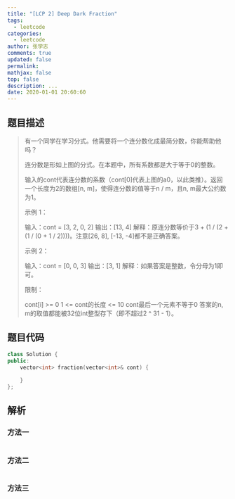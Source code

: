 ```yaml
---
title: "[LCP 2] Deep Dark Fraction"
tags:
  - leetcode
categories:
  - leetcode
author: 张学志
comments: true
updated: false
permalink:
mathjax: false
top: false
description: ...
date: 2020-01-01 20:60:60
---
```


## 题目描述

> 有一个同学在学习分式。他需要将一个连分数化成最简分数，你能帮助他吗？ 
> 
> 
> 
> 连分数是形如上图的分式。在本题中，所有系数都是大于等于0的整数。 
> 
> 
> 
> 输入的cont代表连分数的系数（cont[0]代表上图的a0，以此类推）。返回一个长度为2的数组[n, m]，使得连分数的值等于n / m，且n, m最大公约数为1。 
> 
> 
> 
> 示例 1： 
> 
> 输入：cont = [3, 2, 0, 2]
> 输出：[13, 4]
> 解释：原连分数等价于3 + (1 / (2 + (1 / (0 + 1 / 2))))。注意[26, 8], [-13, -4]都不是正确答案。 
> 
> 示例 2： 
> 
> 输入：cont = [0, 0, 3]
> 输出：[3, 1]
> 解释：如果答案是整数，令分母为1即可。 
> 
> 限制： 
> 
> 
> cont[i] >= 0 
> 1 <= cont的长度 <= 10 
> cont最后一个元素不等于0 
> 答案的n, m的取值都能被32位int整型存下（即不超过2 ^ 31 - 1）。 
> 
> 

## 题目代码

```cpp
class Solution {
public:
    vector<int> fraction(vector<int>& cont) {
        
    }
};
```

## 解析

### 方法一

```cpp

```

### 方法二

```cpp

```

### 方法三

```cpp

```

